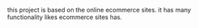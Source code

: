 this project is based on the online ecommerce sites.
it has many functionality likes ecommerce sites has.
